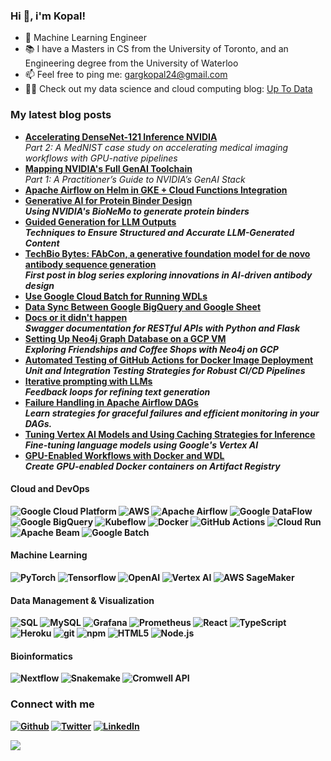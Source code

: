 ### Hi 👋, i'm Kopal!

- 📍 Machine Learning Engineer
- 📚 I have a Masters in CS from the University of Toronto, and an Engineering degree from the University of Waterloo
- 📫 Feel free to ping me: gargkopal24@gmail.com
- ✍🏼 Check out my data science and cloud computing blog: [Up To Data](https://uptodata.substack.com/)

<h3>My latest blog posts</h3>
<ul>
       <li><a href="https://uptodata.substack.com/p/accelerating-densenet-121-inference"><b>Accelerating DenseNet-121 Inference NVIDIA</b></a><br/><i>Part 2: A MedNIST case study on accelerating medical imaging workflows with GPU-native pipelines</i></li>
       <li><a href="https://uptodata.substack.com/p/nvidias-gen-ai-toolkit"><b>Mapping NVIDIA's Full GenAI Toolchain</b></a><br/><i>Part 1: A Practitioner’s Guide to NVIDIA’s GenAI Stack</i></li>
       <li><a href="https://medium.com/@kopalgarg/apache-airflow-on-helm-in-gke-cloud-functions-integration-f32749fe4eb7"><b>Apache Airflow on Helm in GKE + Cloud Functions Integration</i></li>
       <li><a href="https://uptodata.substack.com/p/generative-ai-for-protein-binder"><b>Generative AI for Protein Binder Design</b></a><br/><i>Using NVIDIA's BioNeMo to generate protein binders</i></li>
       <li><a href="https://medium.com/@kopalgarg/guided-generation-for-llm-outputs-d25554a8b18a"><b>Guided Generation for LLM Outputs</b></a><br/><i>Techniques to Ensure Structured and Accurate LLM-Generated Content</i></li>
      <li><a href="https://uptodata.substack.com/p/techbio-bytes-fabcon-a-generative"><b>TechBio Bytes: FAbCon, a generative foundation model for de novo antibody sequence generation</b></a><br/><i>First post in blog series exploring innovations in AI-driven antibody design</i></li>
      <li><a href="https://medium.com/@kopalgarg/use-google-cloud-batch-for-running-wdls-a94ab85bca9c"><b>Use Google Cloud Batch for Running WDLs</b></a><br/></li>
      <li><a href="https://medium.com/@kopalgarg/data-sync-between-google-bigquery-with-google-sheet-badf031b7237"><b>Data Sync Between Google BigQuery and Google Sheet</b></a><br/></li>
      <li><a href="https://open.substack.com/pub/uptodata/p/docs-of-it-didnt-happen?r=a9dff&utm_campaign=post&utm_medium=web"><b>Docs or it didn't happen</b></a><br/><i>Swagger documentation for RESTful APIs with Python and Flask</i></li>
      <li><a href="https://open.substack.com/pub/uptodata/p/setting-up-neo4j-graph-database-on?r=a9dff&utm_campaign=post&utm_medium=web"><b>Setting Up Neo4j Graph Database on a GCP VM</b></a><br/><i>Exploring Friendships and Coffee Shops with Neo4j on GCP</i></li>

  <li><a href="https://open.substack.com/pub/uptodata/p/automated-testing-of-github-actions?r=a9dff&utm_campaign=post&utm_medium=web"><b>Automated Testing of GitHub Actions for Docker Image Deployment</b></a><br/><i>Unit and Integration Testing Strategies for Robust CI/CD Pipelines</i></li>
  <li><a href="https://open.substack.com/pub/uptodata/p/iterative-prompting-with-llms?r=a9dff&utm_campaign=post&utm_medium=web"><b>Iterative prompting with LLMs</b></a><br/><i>Feedback loops for refining text generation</i></li>
  <li><a href="https://open.substack.com/pub/uptodata/p/failure-handling-in-apache-airflow?r=a9dff&utm_campaign=post&utm_medium=web"><b>
Failure Handling in Apache Airflow DAGs</b></a><br/><i>Learn strategies for graceful failures and efficient monitoring in your DAGs.
</i></li>
    <li><a href="https://open.substack.com/pub/uptodata/p/tuning-vertex-ai-models-and-using?r=a9dff&utm_campaign=post&utm_medium=web"><b>Tuning Vertex AI Models and Using Caching Strategies for Inference</b></a><br/><i>Fine-tuning language models using Google's Vertex AI</i></li>

  <li><a href="https://open.substack.com/pub/uptodata/p/gpu-enabled-workflows-with-docker?r=a9dff&utm_campaign=post&utm_medium=web"><b>GPU-Enabled Workflows with Docker and WDL</b></a><br/><i>Create GPU-enabled Docker containers on Artifact Registry</i></li>

</ul>

<h4>Cloud and DevOps</h4>
<p>
  <img alt="Google Cloud Platform" src="https://img.shields.io/badge/-Google_Cloud_Platform-1a73e8?style=flat-square&logo=google-cloud&logoColor=white" />
  <img alt="AWS" src="https://img.shields.io/badge/AWS-232F3E?style=flat-square&logo=amazon-aws&logoColor=white" />
  <img alt="Apache Airflow" src="https://img.shields.io/badge/Apache_Airflow-017CEE?style=flat-square&logo=Apache-Airflow&logoColor=white" />
  <img alt="Google DataFlow" src="https://img.shields.io/badge/-DataFlow-4285F4?style=flat-square&logo=google&logoColor=white" />
  <img alt="Google BigQuery" src="https://img.shields.io/badge/-BigQuery-4285F4?style=flat-square&logo=google&logoColor=white" />
  <img alt="Kubeflow" src="https://img.shields.io/badge/Kubeflow-000000?style=flat-square&logo=Kubeflow&logoColor=white" />
   <img alt="Docker" src="https://img.shields.io/badge/-Docker-46a2f1?style=flat-square&logo=docker&logoColor=white" />
    <img alt="GitHub Actions" src="https://img.shields.io/badge/-Github_Actions-2088FF?style=flat-square&logo=github-actions&logoColor=white" />
    <img alt="Cloud Run" src="https://img.shields.io/badge/-Cloud_Run-4285F4?style=flat-square&logo=google-cloud&logoColor=white" />
    <img alt="Apache Beam" src="https://img.shields.io/badge/Apache_Beam-000000?style=flat-square&logo=Apache&logoColor=white" />
      <img alt="Google Batch" src="https://img.shields.io/badge/-Google_Batch-4285F4?style=flat-square&logo=google&logoColor=white" />

</p>

<h4>Machine Learning</h4>
 <p>
    <img alt="PyTorch" src="https://img.shields.io/badge/PyTorch-%23EE4C2C.svg?style=flat-square&logo=PyTorch&logoColor=white" />
    <img alt="Tensorflow" src="https://img.shields.io/badge/TensorFlow-%23FF6F00.svg?style=flat-square&logo=TensorFlow&logoColor=white" />
    <img alt="OpenAI" src="https://img.shields.io/badge/OpenAI-%2300A0F0.svg?style=flat-square&logo=OpenAI&logoColor=white" />
    <img alt="Vertex AI" src="https://img.shields.io/badge/-VertexAI-4285F4?style=flat-square&logo=google&logoColor=white" />
    <img alt="AWS SageMaker" src="https://img.shields.io/badge/AWS_SageMaker-FF9900?style=flat-square&logo=Amazon-AWS&logoColor=white" />
</p>

<h4>Data Management & Visualization  </h4>
    <p>
        <img alt="SQL" src="https://img.shields.io/badge/SQL-F80000?style=flat-square&logo=sql&logoColor=white" />
    <img alt="MySQL" src="https://img.shields.io/badge/MySQL-4479A1?style=flat-square&logo=mysql&logoColor=white" />
    <img alt="Grafana" src="https://img.shields.io/badge/Grafana-F46800?style=flat-square&logo=grafana&logoColor=white" />
    <img alt="Prometheus" src="https://img.shields.io/badge/Prometheus-E6522C?style=flat-square&logo=prometheus&logoColor=white" />
      <img alt="React" src="https://img.shields.io/badge/-React-45b8d8?style=flat-square&logo=react&logoColor=white" />
    <img alt="TypeScript" src="https://img.shields.io/badge/-TypeScript-007ACC?style=flat-square&logo=typescript&logoColor=white" />
    <img alt="Heroku" src="https://img.shields.io/badge/-Heroku-430098?style=flat-square&logo=heroku&logoColor=white" />
    <img alt="git" src="https://img.shields.io/badge/-Git-F05032?style=flat-square&logo=git&logoColor=white" />
    <img alt="npm" src="https://img.shields.io/badge/-NPM-CB3837?style=flat-square&logo=npm&logoColor=white" />
    <img alt="HTML5" src="https://img.shields.io/badge/-HTML5-E34F26?style=flat-square&logo=html5&logoColor=white" />
    <img alt="Node.js" src="https://img.shields.io/badge/-Node.js-43853d?style=flat-square&logo=node-dot-js&logoColor=white" />
    </p>
<h4> Bioinformatics </h4>
    <p>
    <img alt="Nextflow" src="https://img.shields.io/badge/Nextflow-005571?style=flat-square&logo=Nextflow&logoColor=white" />
    <img alt="Snakemake" src="https://img.shields.io/badge/Snakemake-6DA55F?style=flat-square&logo=Snakemake&logoColor=white" /> <!-- Placeholder logo -->
    <img alt="Cromwell API" src="https://img.shields.io/badge/Cromwell_API-000000?style=flat-square&logo=API&logoColor=white" /> <!-- Placeholder logo -->
    </p>


<h3>Connect with me</h3>
<p><a href="https://github.com/kopalgarg" target="_blank"><img alt="Github" src="https://img.shields.io/badge/GitHub-%2312100E.svg?&style=for-the-badge&logo=Github&logoColor=white" /></a> <a href="https://twitter.com/gargkopal24" target="_blank"><img alt="Twitter" src="https://img.shields.io/twitter/follow/gargkopal24" /></a> <a href="https://www.linkedin.com/in/gargkopal" target="_blank"><img alt="LinkedIn" src="https://img.shields.io/badge/linkedin-%230077B5.svg?&style=for-the-badge&logo=linkedin&logoColor=white" /></a> <a href="https://uptodata.substack.com/" target="_blank"></a>
</p>

![](https://komarev.com/ghpvc/?username=kopalgarg)
